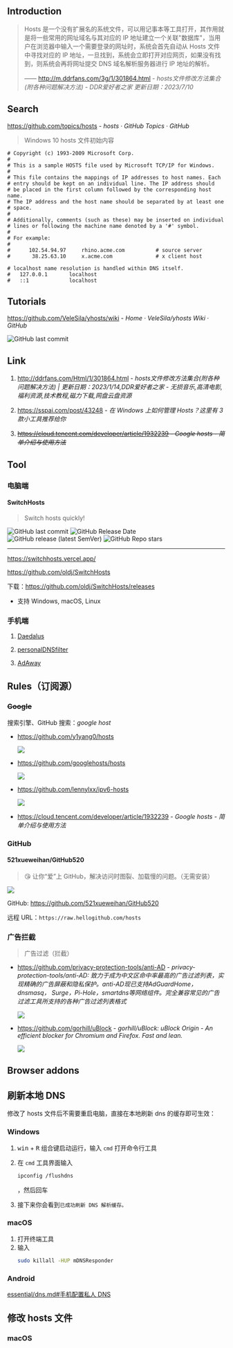 ## Introduction

> Hosts 是一个没有扩展名的系统文件，可以用记事本等工具打开，其作用就是将一些常用的网址域名与其对应的 IP 地址建立一个关联"数据库"，当用户在浏览器中输入一个需要登录的网址时，系统会首先自动从 Hosts 文件中寻找对应的 IP 地址，一旦找到，系统会立即打开对应网页，如果没有找到，则系统会再将网址提交 DNS 域名解析服务器进行 IP 地址的解析。
> 
> —— http://m.ddrfans.com/3g/1/301864.html - *hosts文件修改方法集合(附各种问题解决方法) - DDR爱好者之家 更新日期：2023/7/10*


## Search

https://github.com/topics/hosts - *hosts · GitHub Topics · GitHub*

> Windows 10 hosts 文件初始内容

```shell
# Copyright (c) 1993-2009 Microsoft Corp.
#
# This is a sample HOSTS file used by Microsoft TCP/IP for Windows.
#
# This file contains the mappings of IP addresses to host names. Each
# entry should be kept on an individual line. The IP address should
# be placed in the first column followed by the corresponding host name.
# The IP address and the host name should be separated by at least one
# space.
#
# Additionally, comments (such as these) may be inserted on individual
# lines or following the machine name denoted by a '#' symbol.
#
# For example:
#
#      102.54.94.97     rhino.acme.com          # source server
#       38.25.63.10     x.acme.com              # x client host

# localhost name resolution is handled within DNS itself.
#	127.0.0.1       localhost
#	::1             localhost
```


## Tutorials

https://github.com/VeleSila/yhosts/wiki - *Home · VeleSila/yhosts Wiki · GitHub*

![GitHub last commit](https://flat.badgen.net/github/last-commit/VeleSila/yhosts?icon=github&color=blue)


## Link

1. http://ddrfans.com/Html/1/301864.html - _hosts文件修改方法集合(附各种问题解决方法) | 更新日期：2023/1/14,DDR爱好者之家 - 无损音乐,高清电影,福利资源,技术教程,磁力下载,网盘云盘资源_

2. https://sspai.com/post/43248 - *在 Windows 上如何管理 Hosts？这里有 3 款小工具推荐给你*

3. ~~https://cloud.tencent.com/developer/article/1932239 - *Google hosts - 简单介绍与使用方法*~~


## Tool

### 电脑端

#### SwitchHosts

> Switch hosts quickly!

![GitHub last commit](https://img.shields.io/github/last-commit/oldj/SwitchHosts?logo=github)
![GitHub Release Date](https://img.shields.io/github/release-date/oldj/SwitchHosts?logo=github)
![GitHub release (latest SemVer)](https://img.shields.io/github/v/release/oldj/SwitchHosts?logo=github)
![GitHub Repo stars](https://img.shields.io/github/stars/oldj/SwitchHosts?style=social)

---

<i class="fa fa-laptop"></i> https://switchhosts.vercel.app/

<i class="fa fa-github fa-lg"></i> https://github.com/oldj/SwitchHosts

下载：https://github.com/oldj/SwitchHosts/releases

- 支持 Windows, macOS, Linux


### 手机端

1. [Daedalus](os/mobile/mobile-app-list.md#daedalus)

2. [personalDNSfilter](os/mobile/mobile-app-list.md#personaldnsfilter)

3. [AdAway](os/mobile/mobile-app-list.md#adaway)


## Rules（订阅源）

### ~~Google~~

搜索引擎、GitHub 搜索：_google host_

- https://github.com/y1yang0/hosts

    ![](https://flat.badgen.net/github/last-commit/y1yang0/hosts?icon=github&color=blue)

- https://github.com/googlehosts/hosts

    ![](https://flat.badgen.net/github/last-commit/googlehosts/hosts?icon=github&color=blue)

- https://github.com/lennylxx/ipv6-hosts

    ![](https://img.shields.io/github/last-commit/lennylxx/ipv6-hosts?color=blue&logo=github&style=flat-square)

- https://cloud.tencent.com/developer/article/1932239 - *Google hosts - 简单介绍与使用方法*


### GitHub

#### 521xueweihan/GitHub520

> :kissing_heart: 让你“爱”上 GitHub，解决访问时图裂、加载慢的问题。（无需安装）

![](https://flat.badgen.net/github/last-commit/521xueweihan/GitHub520?icon=github&color=blue)

GitHub: https://github.com/521xueweihan/GitHub520

远程 URL：`https://raw.hellogithub.com/hosts`


### 广告拦截

> 广告过滤（拦截）

- https://github.com/privacy-protection-tools/anti-AD - *privacy-protection-tools/anti-AD: 致力于成为中文区命中率最高的广告过滤列表，实现精确的广告屏蔽和隐私保护。anti-AD现已支持AdGuardHome，dnsmasq， Surge，Pi-Hole，smartdns等网络组件。完全兼容常见的广告过滤工具所支持的各种广告过滤列表格式*
  
  ![](https://flat.badgen.net/github/last-commit/privacy-protection-tools/anti-AD?icon=github&color=blue)

- https://github.com/gorhill/uBlock - *gorhill/uBlock: uBlock Origin - An efficient blocker for Chromium and Firefox. Fast and lean.*
  
  ![](https://flat.badgen.net/github/last-commit/gorhill/uBlock?icon=github&color=blue)


## Browser addons


## 刷新本地 DNS

修改了 hosts 文件后不需要重启电脑，直接在本地刷新 dns 的缓存即可生效：


### Windows

1. <kbd>win</kbd> + <kbd>R</kbd> 组合键启动运行，输入 `cmd` 打开命令行工具
2. 在 `cmd` 工具界面输入

    ```bash
    ipconfig /flushdns
    ```

    ，然后回车
3. 接下来你会看到`已成功刷新 DNS 解析缓存。`

### macOS

1. 打开终端工具
2. 输入
    ```bash
    sudo killall -HUP mDNSResponder
    ```


### Android

[essential/dns.md#手机配置私人 DNS](essential/dns.md#手机配置私人-DNS)


## 修改 hosts 文件

### macOS
